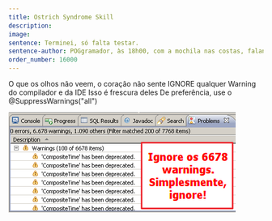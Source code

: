 ```yaml
---
title: Ostrich Syndrome Skill
description: 
image: 
sentence: Terminei, só falta testar.
sentence-author: POGgramador, às 18h00, com a mochila nas costas, falando pro chefe
order_number: 16000
---
```

O que os olhos não veem, o coração não sente
IGNORE qualquer Warning do compilador e da IDE
Isso é frescura deles
De preferência, use o @SuppressWarnings("all")

![Avisos](assets/images/capitulos/warnings.png)
